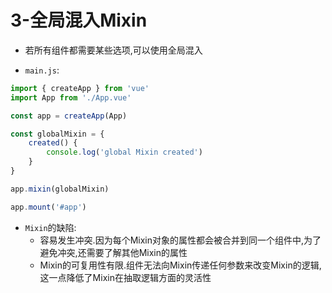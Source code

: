 # 3-全局混入Mixin

- 若所有组件都需要某些选项,可以使用全局混入

- `main.js`:

```javascript
import { createApp } from 'vue'
import App from './App.vue'

const app = createApp(App)

const globalMixin = {
    created() {
        console.log('global Mixin created')
    }
}

app.mixin(globalMixin)

app.mount('#app')
```

- `Mixin`的缺陷:
  - 容易发生冲突.因为每个Mixin对象的属性都会被合并到同一个组件中,为了避免冲突,还需要了解其他Mixin的属性
  - Mixin的可复用性有限.组件无法向Mixin传递任何参数来改变Mixin的逻辑,这一点降低了Mixin在抽取逻辑方面的灵活性